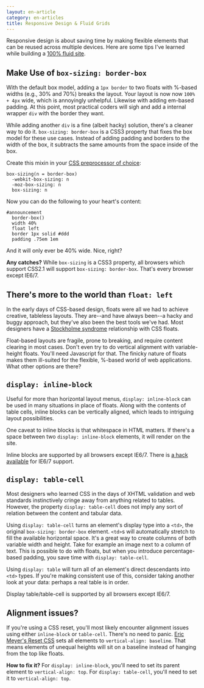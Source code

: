 ```yaml
---
layout: en-article
category: en-articles
title: Responsive Design & Fluid Grids
---
```


Responsive design is about saving time by making flexible elements that can be reused across multiple devices. Here are some tips I've learned while building a [100% fluid site](http://nylira.com/en/projects/#guildwork).

## Make Use of `box-sizing: border-box`

With the default box model, adding a `1px border` to two floats with %-based widths (e.g., 30% and 70%) breaks the layout. Your layout is now now `100% + 4px` wide, which is annoyingly unhelpful. Likewise with adding em-based padding. At this point, most practical coders will sigh and add a internal wrapper `div` with the border they want.

While adding another `div` is a fine (albeit hacky) solution, there's a cleaner way to do it. `box-sizing: border-box` is a CSS3 property that fixes the box model for these use cases. Instead of adding padding and borders to the width of the box, it subtracts the same amounts from the space inside of the box. 

Create this mixin in your [CSS preprocessor of choice](http://nylira.com/stylus-the-revolutionary-successor-to-css):

    box-sizing(n = border-box)
      -webkit-box-sizing: n
      -moz-box-sizing: n
      box-sizing: n

Now you can do the following to your heart's content:

    #announcement
      border-box()
      width 40%
      float left
      border 1px solid #ddd
      padding .75em 1em

And it will only ever be 40% wide. Nice, right?

__Any catches?__ While `box-sizing` is a CSS3 property, all browsers which support CSS2.1 will support `box-sizing: border-box`. That's every browser except IE6/7.

## There's more to the world than `float: left`

In the early days of CSS-based design, floats were all we had to achieve creative, tableless layouts. They are--and have always been--a hacky and buggy approach, but they've also been the best tools we've had. Most designers have a [Stockholme syndrome](http://en.wikipedia.org/wiki/Stockholm_syndrome) relationship with CSS floats.

Float-based layouts are fragile, prone to breaking, and require content clearing in most cases. Don't even try to do vertical alignment with variable-height floats. You'll need Javascript for that. The finicky nature of floats makes them ill-suited for the flexible, %-based world of web applications. What other options are there?

## `display: inline-block`
Useful for more than horizontal layout menus, `display: inline-block` can be used in many situations in place of floats. Along with the contents of table cells, inline blocks can be vertically aligned, which leads to intriguing layout possibilities.

One caveat to inline blocks is that whitespace in HTML matters. If there's a space between two `display: inline-block` elements, it will render on the site.

Inline blocks are supported by all browsers except IE6/7. There is [a hack available](http://blog.mozilla.com/webdev/2009/02/20/cross-browser-inline-block/) for IE6/7 support.

## `display: table-cell`
Most designers who learned CSS in the days of XHTML validation and web standards instinctively cringe away from anything related to tables. However, the property `display: table-cell` does not imply any sort of relation between the content and tabular data.

Using `display: table-cell` turns an element's display type into a `<td>`, the original `box-sizing: border-box` element. `<td>`s will automatically stretch to fill the available horizontal space. It's a great way to create columns of both variable width and height. Take for example an image next to a column of text. This is possible to do with floats, but when you introduce percentage-based padding, you save time with `display: table-cell`.

Using `display: table` will turn all of an element's direct descendants into `<td>` types. If you're making consistent use of this, consider taking another look at your data: perhaps a real table is in order.

Display table/table-cell is supported by all browsers except IE6/7.

## Alignment issues?

If you're using a CSS reset, you'll most likely encounter alignment issues using either `inline-block` or `table-cell`. There's no need to panic. [Eric Meyer's Reset CSS](http://meyerweb.com/eric/tools/css/reset/) sets all elements to `vertical-align: baseline`. That means elements of unequal heights will sit on a baseline instead of hanging from the top like floats.

__How to fix it?__ For `display: inline-block`, you'll need to set its parent element to `vertical-align: top`. For `display: table-cell`, you'll need to set it to `vertical-align: top`.

